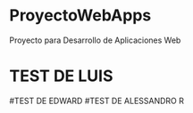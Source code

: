 # ProyectoWebApps
Proyecto para Desarrollo de Aplicaciones Web
# TEST DE LUIS
#TEST DE EDWARD
#TEST DE ALESSANDRO R

